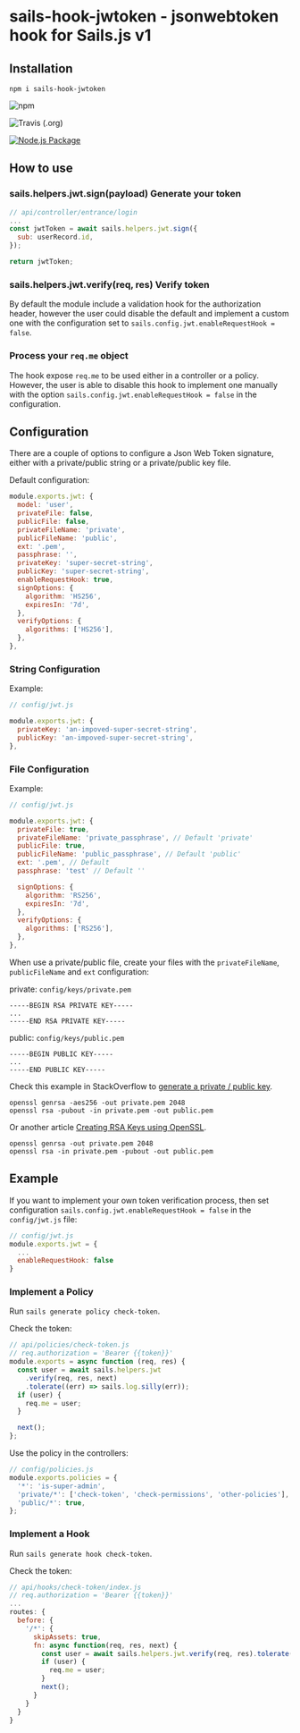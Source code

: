 # sails-hook-jwtoken - jsonwebtoken hook for Sails.js v1

## Installation

```
npm i sails-hook-jwtoken
```

![npm](https://img.shields.io/npm/v/sails-hook-jwtoken?style=for-the-badge)

![Travis (.org)](https://img.shields.io/travis/jorgevrgs/sails-hook-jwtoken?style=for-the-badge)

[![Node.js Package](https://github.com/jorgevrgs/sails-hook-jwtoken/actions/workflows/npm-publish.yml/badge.svg)](https://github.com/jorgevrgs/sails-hook-jwtoken/actions/workflows/npm-publish.yml)

## How to use

### sails.helpers.jwt.sign(payload) Generate your token

```js
// api/controller/entrance/login
...
const jwtToken = await sails.helpers.jwt.sign({
  sub: userRecord.id,
});

return jwtToken;
```

### sails.helpers.jwt.verify(req, res) Verify token

By default the module include a validation hook for the authorization header, however the user could disable the default and implement a custom one with the configuration set to `sails.config.jwt.enableRequestHook = false`.

### Process your `req.me` object

The hook expose `req.me` to be used either in a controller or a policy. However, the user is able to disable this hook to implement one manually with the option `sails.config.jwt.enableRequestHook = false` in the configuration.

## Configuration

There are a couple of options to configure a Json Web Token signature, either with a private/public string or a private/public key file.

Default configuration:

```js
module.exports.jwt: {
  model: 'user',
  privateFile: false,
  publicFile: false,
  privateFileName: 'private',
  publicFileName: 'public',
  ext: '.pem',
  passphrase: '',
  privateKey: 'super-secret-string',
  publicKey: 'super-secret-string',
  enableRequestHook: true,
  signOptions: {
    algorithm: 'HS256',
    expiresIn: '7d',
  },
  verifyOptions: {
    algorithms: ['HS256'],
  },
},
```

### String Configuration

Example:

```js
// config/jwt.js

module.exports.jwt: {
  privateKey: 'an-impoved-super-secret-string',
  publicKey: 'an-impoved-super-secret-string',
},

```

### File Configuration

Example:

```js
// config/jwt.js

module.exports.jwt: {
  privateFile: true,
  privateFileName: 'private_passphrase', // Default 'private'
  publicFile: true,
  publicFileName: 'public_passphrase', // Default 'public'
  ext: '.pem', // Default
  passphrase: 'test' // Default ''

  signOptions: {
    algorithm: 'RS256',
    expiresIn: '7d',
  },
  verifyOptions: {
    algorithms: ['RS256'],
  },
},

```

When use a private/public file, create your files with the `privateFileName`, `publicFileName` and `ext` configuration:

private: `config/keys/private.pem`

```
-----BEGIN RSA PRIVATE KEY-----
...
-----END RSA PRIVATE KEY-----
```

public: `config/keys/public.pem`

```
-----BEGIN PUBLIC KEY-----
...
-----END PUBLIC KEY-----

```

Check this example in StackOverflow to [generate a private / public key](https://stackoverflow.com/questions/40595895/how-can-i-generate-the-private-and-public-certificates-for-jwt-with-rs256-algori).

```
openssl genrsa -aes256 -out private.pem 2048
openssl rsa -pubout -in private.pem -out public.pem
```

Or another article [Creating RSA Keys using OpenSSL](https://www.scottbrady91.com/OpenSSL/Creating-RSA-Keys-using-OpenSSL).

```
openssl genrsa -out private.pem 2048
openssl rsa -in private.pem -pubout -out public.pem
```

## Example

If you want to implement your own token verification process, then set configuration `sails.config.jwt.enableRequestHook = false` in the `config/jwt.js` file:

```js
// config/jwt.js
module.exports.jwt = {
  ...
  enableRequestHook: false
}
```

### Implement a Policy

Run `sails generate policy check-token`.

Check the token:

```js
// api/policies/check-token.js
// req.authorization = 'Bearer {{token}}'
module.exports = async function (req, res) {
  const user = await sails.helpers.jwt
    .verify(req, res, next)
    .tolerate((err) => sails.log.silly(err));
  if (user) {
    req.me = user;
  }

  next();
};
```

Use the policy in the controllers:

```js
// config/policies.js
module.exports.policies = {
  '*': 'is-super-admin',
  'private/*': ['check-token', 'check-permissions', 'other-policies'],
  'public/*': true,
};
```

### Implement a Hook

Run `sails generate hook check-token`.

Check the token:

```js
// api/hooks/check-token/index.js
// req.authorization = 'Bearer {{token}}'
...
routes: {
  before: {
    '/*': {
      skipAssets: true,
      fn: async function(req, res, next) {
        const user = await sails.helpers.jwt.verify(req, res).tolerate((err) => sails.log.silly(err));
        if (user) {
          req.me = user;
        }
        next();
      }
    }
  }
}
```
